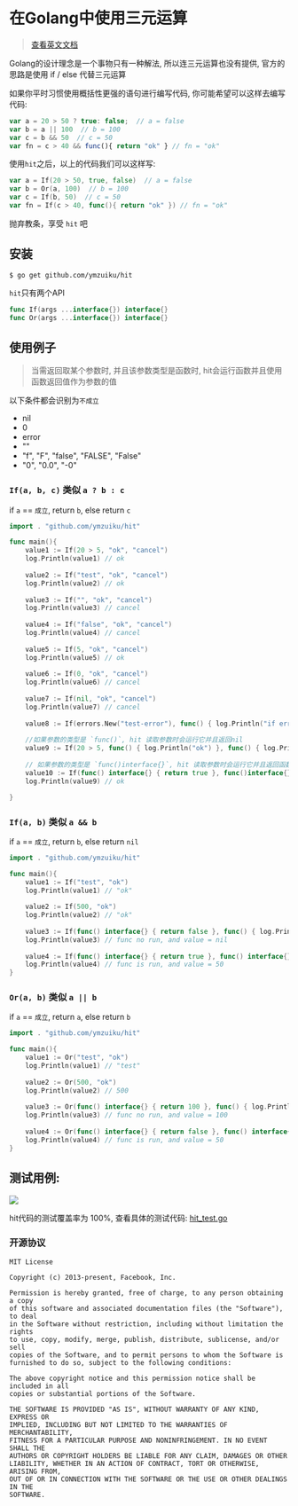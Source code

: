 # 在Golang中使用三元运算

> [查看英文文档](./README.md)

Golang的设计理念是一个事物只有一种解法, 所以连三元运算也没有提供, 官方的思路是使用 if / else 代替三元运算

如果你平时习惯使用概括性更强的语句进行编写代码, 你可能希望可以这样去编写代码:

```js
var a = 20 > 50 ? true: false;  // a = false
var b = a || 100  // b = 100
var c = b && 50  // c = 50
var fn = c > 40 && func(){ return "ok" } // fn = "ok"
```

使用`hit`之后，以上的代码我们可以这样写:

```go
var a = If(20 > 50, true, false)  // a = false
var b = Or(a, 100)  // b = 100
var c = If(b, 50)  // c = 50
var fn = If(c > 40, func(){ return "ok" }) // fn = "ok"
```

抛弃教条，享受 `hit` 吧

## 安装

```
$ go get github.com/ymzuiku/hit
```

`hit`只有两个API

```go
func If(args ...interface{}) interface{}
func Or(args ...interface{}) interface{}
```

## 使用例子

> 当需返回取某个参数时, 并且该参数类型是函数时, hit会运行函数并且使用函数返回值作为参数的值

以下条件都会识别为`不成立`

- nil
- 0
- error
- ""
- "f", "F", "false", "FALSE", "False"
- "0", "0.0", "-0"



### `If(a, b, c)` 类似 `a ? b : c`

if `a` == `成立`, return `b`, else return `c`

```go
import . "github.com/ymzuiku/hit"

func main(){
    value1 := If(20 > 5, "ok", "cancel")
    log.Println(value1) // ok
    
    value2 := If("test", "ok", "cancel")
    log.Println(value2) // ok
    
    value3 := If("", "ok", "cancel")
    log.Println(value3) // cancel
    
    value4 := If("false", "ok", "cancel")
    log.Println(value4) // cancel
    
    value5 := If(5, "ok", "cancel")
    log.Println(value5) // ok
    
    value6 := If(0, "ok", "cancel")
    log.Println(value6) // cancel
    
    value7 := If(nil, "ok", "cancel")
    log.Println(value7) // cancel
    
    value8 := If(errors.New("test-error"), func() { log.Println("if err != nil, 这个参数不会进行读取" }) // value8 is error
    
    //如果参数的类型是 `func()`, hit 读取参数时会运行它并且返回nil
    value9 := If(20 > 5, func() { log.Println("ok") }, func() { log.Println("cancel") }) // run: log.Println("ok"), value = nil
    
    // 如果参数的类型是 `func()interface{}`, hit 读取参数时会运行它并且返回函数的返回值.
    value10 := If(func() interface{} { return true }, func()interface{} { return "ok"  }, func()interface{} { return "cancel" })
    log.Println(value9) // ok

}
```

### `If(a, b)` 类似 `a && b`

if `a` == `成立`, return `b`, else return `nil`

```go
import . "github.com/ymzuiku/hit"

func main(){
    value1 := If("test", "ok")
    log.Println(value1) // "ok"
    
    value2 := If(500, "ok")
    log.Println(value2) // "ok"
    
    value3 := If(func() interface{} { return false }, func() { log.Println("this func no run") })
    log.Println(value3) // func no run, and value = nil
    
    value4 := If(func() interface{} { return true }, func() interface{} { log.Println("func is run"); return 50 })
    log.Println(value4) // func is run, and value = 50
}
```

### `Or(a, b)` 类似 `a || b`

if `a` == `成立`, return `a`, else return `b`

```go
import . "github.com/ymzuiku/hit"

func main(){
    value1 := Or("test", "ok")
    log.Println(value1) // "test"
    
    value2 := Or(500, "ok")
    log.Println(value2) // 500
    
    value3 := Or(func() interface{} { return 100 }, func() { log.Println("this func no run") })
    log.Println(value3) // func no run, and value = 100
    
    value4 := Or(func() interface{} { return false }, func() interface{} { log.Println("func is run"); return 50 })
    log.Println(value4) // func is run, and value = 50
}
```

## 测试用例:

![](https://user-gold-cdn.xitu.io/2018/9/22/165fe3c7fac459c3?w=1242&h=84&f=png&s=22863)

hit代码的测试覆盖率为 100%, 查看具体的测试代码: [hit_test.go](./hit_test.go)


### 开源协议

```
MIT License

Copyright (c) 2013-present, Facebook, Inc.

Permission is hereby granted, free of charge, to any person obtaining a copy
of this software and associated documentation files (the "Software"), to deal
in the Software without restriction, including without limitation the rights
to use, copy, modify, merge, publish, distribute, sublicense, and/or sell
copies of the Software, and to permit persons to whom the Software is
furnished to do so, subject to the following conditions:

The above copyright notice and this permission notice shall be included in all
copies or substantial portions of the Software.

THE SOFTWARE IS PROVIDED "AS IS", WITHOUT WARRANTY OF ANY KIND, EXPRESS OR
IMPLIED, INCLUDING BUT NOT LIMITED TO THE WARRANTIES OF MERCHANTABILITY,
FITNESS FOR A PARTICULAR PURPOSE AND NONINFRINGEMENT. IN NO EVENT SHALL THE
AUTHORS OR COPYRIGHT HOLDERS BE LIABLE FOR ANY CLAIM, DAMAGES OR OTHER
LIABILITY, WHETHER IN AN ACTION OF CONTRACT, TORT OR OTHERWISE, ARISING FROM,
OUT OF OR IN CONNECTION WITH THE SOFTWARE OR THE USE OR OTHER DEALINGS IN THE
SOFTWARE.
```
